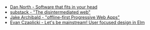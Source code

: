 * [Dan North - Software that fits in your head](http://www.ustream.tv/recorded/86179657)
* [substack - "The disintermediated web"](https://www.youtube.com/watch?v=6jcQoSraHcw&list=PL0CdgOSSGlBYnHAl_DZoy9BWvdVQjNKE2&index=3)
* [Jake Archibald - "offline-first Progressive Web Apps"](https://www.youtube.com/watch?v=cmGr0RszHc8)
* [Evan Czaplicki - Let's be mainstream! User focused design in Elm](https://www.youtube.com/watch?v=oYk8CKH7OhE)

